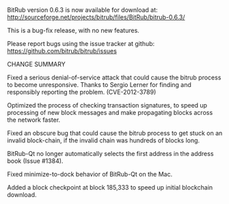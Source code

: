 BitRub version 0.6.3 is now available for download at:
  http://sourceforge.net/projects/bitrub/files/BitRub/bitrub-0.6.3/

This is a bug-fix release, with no new features.

Please report bugs using the issue tracker at github:
  https://github.com/bitrub/bitrub/issues

CHANGE SUMMARY

Fixed a serious denial-of-service attack that could cause the
bitrub process to become unresponsive. Thanks to Sergio Lerner
for finding and responsibly reporting the problem. (CVE-2012-3789)

Optimized the process of checking transaction signatures, to
speed up processing of new block messages and make propagating
blocks across the network faster.

Fixed an obscure bug that could cause the bitrub process to get
stuck on an invalid block-chain, if the invalid chain was
hundreds of blocks long.

BitRub-Qt no longer automatically selects the first address
in the address book (Issue #1384).

Fixed minimize-to-dock behavior of BitRub-Qt on the Mac.

Added a block checkpoint at block 185,333 to speed up initial
blockchain download.
